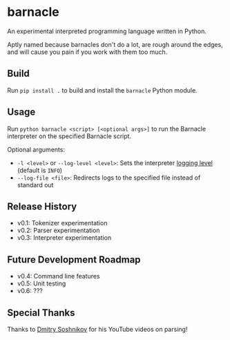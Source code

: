 # barnacle
An experimental interpreted programming language written in Python.

Aptly named because barnacles don't do a lot, are rough around the edges, and will cause you pain if you work with them too much.

## Build

Run `pip install .` to build and install the `barnacle` Python module.

## Usage

Run `python barnacle <script> [<optional args>]` to run the Barnacle interpreter on the specified Barnacle script.

Optional arguments:
- `-l <level>` or `--log-level <level>`: Sets the interpreter [logging level](https://docs.python.org/3/library/logging.html#logging-levels) (default is `INFO`)
- `--log-file <file>`: Redirects logs to the specified file instead of standard out

## Release History
- v0.1: Tokenizer experimentation
- v0.2: Parser experimentation
- v0.3: Interpreter experimentation

## Future Development Roadmap
- v0.4: Command line features
- v0.5: Unit testing
- v0.6: ???

## Special Thanks
Thanks to [Dmitry Soshnikov](https://www.youtube.com/c/DmitrySoshnikov-education) for his YouTube videos on parsing!
